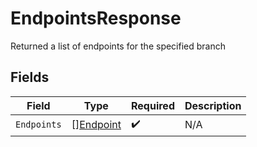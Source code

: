 # EndpointsResponse

Returned a list of endpoints for the specified branch


## Fields

| Field                                         | Type                                          | Required                                      | Description                                   |
| --------------------------------------------- | --------------------------------------------- | --------------------------------------------- | --------------------------------------------- |
| `Endpoints`                                   | [][Endpoint](../../models/shared/endpoint.md) | :heavy_check_mark:                            | N/A                                           |